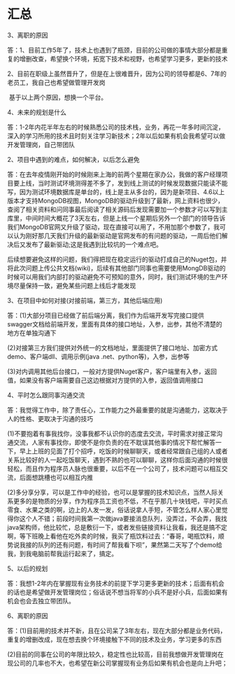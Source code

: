 



# 汇总


3、离职的原因  

答：1、目前工作5年了，技术上也遇到了瓶颈，目前的公司做的事情大部分都是重复的增删改查，希望换个环境，拓宽下技术和视野，也希望学习更多，更新的技术  

​ 2、目前在职级上虽然晋升了，但是在上很难晋升，因为公司的领导都是6、7年的老员工，我自己也希望做管理开发岗  

​ 基于以上两个原因，想换一个平台。  

4、未来的规划是什么  

答：1-2年内花半年左右的时候熟悉公司的技术栈，业务，再花一年多时间沉淀，深入的学习所用的技术且时刻关注学习新技术；2年以后如果有机会我希望可以做开发管理岗，自己带团队  


2、项目中遇到的难点，如何解决，以后怎么避免  

答：在去年疫情刚开始的时候刚来上海的前两个星期在家办公，我做的客户经理项目要上线，当时测试环境测得差不多了，发到线上测试的时候发现数据只能读不能写，因为测试环境数据库是单台的，线上是主从多台的，因为是新项目、4.6以上版本才支持MongoDB视图，MongoDB的驱动升级到了最新，网上资料也很少，查阅了相关资料和问同事最后阅读了相关源码后发现需要加一个参数才可以写到主库里，中间时间大概花了3天左右，但是上线一个星期后另外一个部门的领导告诉我们MongoDB官网又升级了驱动，现在直接可以用了，不用加那个参数了，我可以认为刚好那几天我们升级的最新驱动是官网发布的有问题的驱动，一周后他们解决后又发布了最新驱动;这是我遇到比较坑的一个难点吧。  

后续想要避免这样的问题，我们得把现在稳定运行的驱动打成自己的Nuget包，并将此次问题上传公共文档(wiki)，后续有其他部门同事也需要使用MongDB驱动的时候可以用我们内部打的驱动避免不可预知的意外，同时，我们测试环境的生产环境尽量保持一致，避免某些问题上线后才能发现  

3、在项目中如何对接(对接前端，第三方，其他后端应用)  

答：(1)大部分项目已经做了前后端分离，我们作为后端开发写完接口提供swagger文档给前端开发，里面有具体的接口地址，入参，出参，其他不清楚的地方在单独沟通下  

​ (2)对接第三方我们提供对外统一的文档地址，里面提供了接口地址、加密方式demo、客户端dll、调用示例(java .net、python等)，入参，出参等  

​ (3)对内调用其他后台接口，一般对方提供Nuget客户，客户端里有入参，返回值，如果没有客户端需要自己这边根据对方提供的入参，返回值调用接口  

4、平时怎么跟同事沟通交流  

答：我觉得工作中，除了责任心，工作能力之外最重要的就是沟通能力，这取决于人的性格、更取决于沟通的技巧  

​ (1)不要抱着有事我找你，没事我都不认识你的态度去交流，平时需求对接正常沟通交流，人家有事找你，即使不是你负责的在不耽误其他事的情况下帮忙解答一下，早上上班的见面了打个招呼，吃饭的时候聊聊天，或者经常跟自己组的人或者关系比较好的人一起吃饭聊天，遇到不熟的也可以聊聊，这样你后面沟通的时候很轻松，而且作为程序员人脉也很重要，以后不在一个公司了，技术问题可以相互交流，后面想跳槽也可以相互内推  

​ (2)多分享分享，可以是工作中的经验，也可以是掌握的技术知识点，当然人际关系更多的是物质的分享，作为程序员工资也不低，不在乎那几十块钱吧，平时买点零食、水果之类的啊，边上的人发一发，俗话说拿人手短，不管怎么样人家心里觉得你这个人不错；前段时间我第一次做java要接消息队列，没弄过，不会弄，我找java架构师，他比较忙，总是敷衍一下，或者发些链接资料让我看，我还是搞不定啊，等下班晚上看他在吃外卖的时候，我买了瓶饮料过去：“春哥，喝瓶饮料，顺势说我接的队列的还有问题，有时间了帮我看下呗”，果然第二天写了个demo给我，到我电脑前帮我运行起来了，搞定。  

5、以后的规划  

答：我想1-2年内在掌握现有业务技术的前提下学习更多更新的技术；后面有机会的话也是希望做开发管理岗位；俗话说不想当将军的小兵不是好小兵，后面如果有机会也会去独立带团队。  
 
6、离职的原因  

答：(1)目前用的技术并不新，且在公司呆了3年左右，现在大部分都是业务代码，重复的增删改成，现在想去换个环境接触下不同的技术及业务，学习更多的东西  

​ (2)目前的同事在公司的年限比较久，稳定性也比较高，目前我想做开发管理岗在现公司的几率也不大，也希望在新公司掌握现有业务后如果有机会也是向上升吧；  
